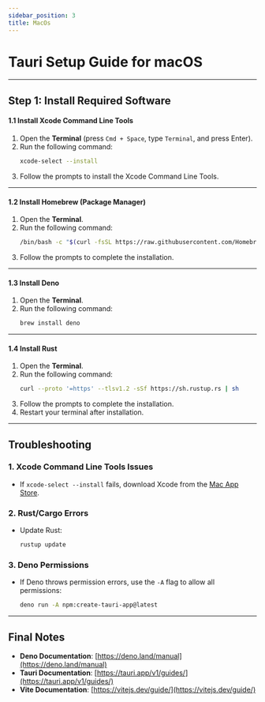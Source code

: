 ```yaml
---
sidebar_position: 3
title: MacOs
---
```


# **Tauri Setup Guide for macOS**

---

## **Step 1: Install Required Software**

#### **1.1 Install Xcode Command Line Tools**

1. Open the **Terminal** (press `Cmd + Space`, type `Terminal`, and press Enter).
2. Run the following command:
   ```bash
   xcode-select --install
   ```
3. Follow the prompts to install the Xcode Command Line Tools.

---

#### **1.2 Install Homebrew (Package Manager)**

1. Open the **Terminal**.
2. Run the following command:
   ```bash
   /bin/bash -c "$(curl -fsSL https://raw.githubusercontent.com/Homebrew/install/HEAD/install.sh)"
   ```
3. Follow the prompts to complete the installation.

---

#### **1.3 Install Deno**

1. Open the **Terminal**.
2. Run the following command:
   ```bash
   brew install deno
   ```

---

#### **1.4 Install Rust**

1. Open the **Terminal**.
2. Run the following command:
   ```bash
   curl --proto '=https' --tlsv1.2 -sSf https://sh.rustup.rs | sh
   ```
3. Follow the prompts to complete the installation.
4. Restart your terminal after installation.

---

## **Troubleshooting**

### **1. Xcode Command Line Tools Issues**

- If `xcode-select --install` fails, download Xcode from the [Mac App Store](https://apps.apple.com/us/app/xcode/id497799835).

### **2. Rust/Cargo Errors**

- Update Rust:
  ```bash
  rustup update
  ```

### **3. Deno Permissions**

- If Deno throws permission errors, use the `-A` flag to allow all permissions:
  ```bash
  deno run -A npm:create-tauri-app@latest
  ```

---

## **Final Notes**

- **Deno Documentation**: [https://deno.land/manual](https://deno.land/manual)
- **Tauri Documentation**: [https://tauri.app/v1/guides/](https://tauri.app/v1/guides/)
- **Vite Documentation**: [https://vitejs.dev/guide/](https://vitejs.dev/guide/)
